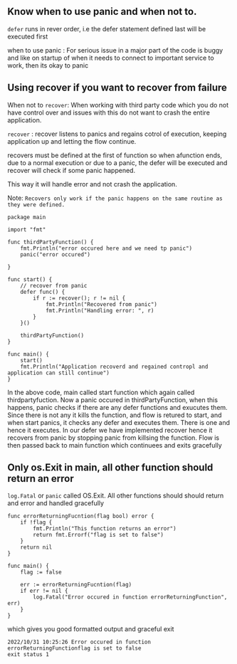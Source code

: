 ## Know when to use panic and when not to.

`defer` runs in rever order, i.e the defer statement defined last will be executed first

when to use panic : For serious issue in a major part of the code is buggy and like on startup of when it needs to connect to important service to work, then its okay to panic


## Using recover if you want to recover from failure 

When not to `recover`: When working with third party code which you do not have control over and issues with this do not want to crash the entire application.


`recover` : recover listens to panics and regains cotrol of execution, keeping application up and letting the flow continue.

recovers must be defined at the first of function so when afunction ends, due to a normal execution or due to a panic, the defer will be executed and recover will
check if some panic happened.

This way it will handle error and not crash the application.


Note: `Recovers only work if the panic happens on the same routine as they were defined.`

```
package main

import "fmt"

func thirdPartyFunction() {
	fmt.Println("error occured here and we need tp panic")
	panic("error occured")

}

func start() {
	// recover from panic
	defer func() {
		if r := recover(); r != nil {
			fmt.Println("Recovered from panic")
			fmt.Println("Handling error: ", r)
		}
	}()

	thirdPartyFunction()
}

func main() {
	start()
	fmt.Println("Application recoverd and regained contropl and application can still continue")
}

```

In the above code, main called start function which again called thirdpartyfuction. Now a panic occured in thirdPartyFunction, when this happens, panic checks if there are any defer functions and exucutes them. Since there is not any it kills the function, and flow is retured to start, and when start panics, it checks any defer and executes them. There is one and hence it executes. In our defer we have implemented recover hence it recovers from panic by stopping panic from killsing the function. Flow is then passed back to main function which continuees and exits gracefully 


## Only os.Exit in main, all other function should return an error

`log.Fatal` or `panic` called OS.Exit. All other functions should should return and error and handled gracefully

```
func errorReturningFucntion(flag bool) error {
	if !flag {
		fmt.Println("This function returns an error")
		return fmt.Errorf("flag is set to false")
	}
	return nil
}

func main() {
	flag := false

	err := errorReturningFucntion(flag)
	if err != nil {
		log.Fatal("Error occured in function errorReturningFunction", err)
	}
}
```

which gives you good formatted output and graceful exit

```
2022/10/31 10:25:26 Error occured in function errorReturningFunctionflag is set to false
exit status 1
```